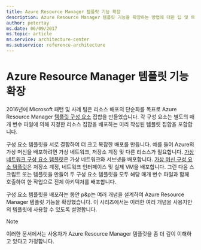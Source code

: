 ```yaml
---
title: Azure Resource Manager 템플릿 기능 확장
description: Azure Resource Manager 템플릿 기능을 확장하는 방법에 대한 팁 및 트릭을 설명합니다.
author: petertay
ms.date: 06/09/2017
ms.topic: article
ms.service: architecture-center
ms.subservice: reference-architecture
---
```


# <a name="extend-azure-resource-manager-template-functionality"></a>Azure Resource Manager 템플릿 기능 확장

2016년에 Microsoft 패턴 및 사례 팀은 리소스 배포의 단순화를 목표로 Azure Resource Manager [템플릿 구성 요소](https://github.com/mspnp/template-building-blocks/wiki) 집합을 만들었습니다. 각 구성 요소는 별도의 매개 변수 파일에 의해 지정한 리소스 집합을 배포하는 미리 작성된 템플릿 집합을 포함합니다.

구성 요소 템플릿을 서로 결합하여 더 크고 복잡한 배포를 만듭니다. 예를 들어 Azure의 가상 머신을 배포하려면 가상 네트워크, 저장소 계정 및 다른 리소스가 필요합니다. [가상 네트워크 구성 요소 템플릿](https://github.com/mspnp/template-building-blocks/wiki/VNet-(v1))은 가상 네트워크와 서브넷을 배포합니다. [가상 머신 구성 요소 템플릿](https://github.com/mspnp/template-building-blocks/wiki/Windows-and-Linux-VMs-(v1))은 저장소 계정, 네트워크 인터페이스 및 실제 VM을 배포합니다. 그런 다음 스크립트 또는 템플릿을 만들어 두 구성 요소 템플릿을 모두 해당 매개 변수 파일과 함께 호출하여 한 작업으로 전체 아키텍처를 배포합니다.

구성 요소 템플릿을 배포하는 동안 p&p는 여러 개념을 설계하여 Azure Resource Manager 템플릿 기능을 확장했습니다. 이 시리즈에서는 이러한 여러 개념을 사용자만의 템플릿에 사용할 수 있도록 설명합니다.

> [!NOTE]
> 이러한 문서에서는 사용자가 Azure Resource Manager 템플릿을 좀 더 깊이 이해하고 있다고 가정합니다.